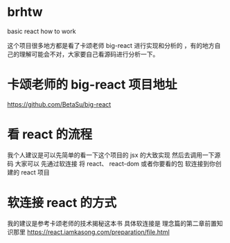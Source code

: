 # brhtw

basic react how to work

这个项目很多地方都是看了卡颂老师 big-react 进行实现和分析的 ，有的地方自己的理解可能会不对，大家要自己看源码进行分析一下。

# 卡颂老师的 big-react 项目地址

https://github.com/BetaSu/big-react

# 看 react 的流程

我个人建议是可以先简单的看一下这个项目的 jsx 的大致实现
然后去调用一下源码 大家可以 先通过软连接 将 react、 react-dom 或者你要看的包 软连接到你创建的 react 项目

# 软连接 react 的方式

我的建议是参考卡颂老师的技术揭秘这本书 具体软连接是 理念篇的第二章前置知识那里
https://react.iamkasong.com/preparation/file.html
